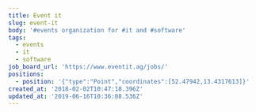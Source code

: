 ```yaml
---
title: Event it
slug: event-it
body: '#events organization for #it and #software'
tags:
  - events
  - it
  - software
job_board_url: 'https://www.eventit.ag/jobs/'
positions:
  - position: '{"type":"Point","coordinates":[52.47942,13.4317613]}'
created_at: '2018-02-02T10:47:18.396Z'
updated_at: '2019-06-16T10:36:08.536Z'
---
```


